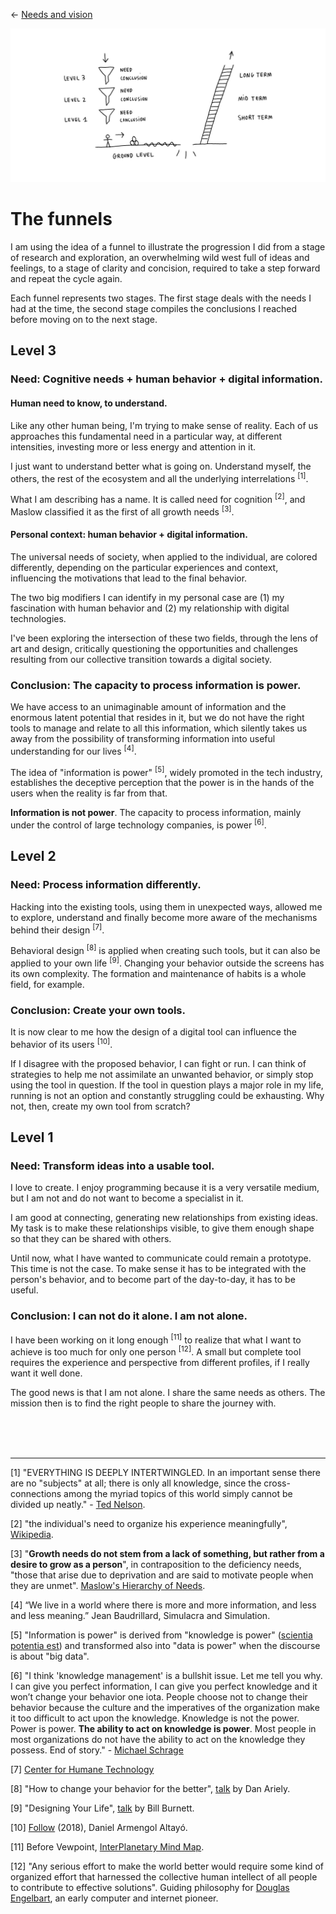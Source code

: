 ← [Needs and vision](needs-and-vision.md)

![map](needs-and-vision.jpg)

# The funnels

I am using the idea of a funnel to illustrate the progression I did from a stage of research and exploration, an overwhelming wild west full of ideas and feelings, to a stage of clarity and concision, required to take a step forward and repeat the cycle again.

Each funnel represents two stages. The first stage deals with the needs I had at the time, the second stage compiles the conclusions I reached before moving on to the next stage.

## Level 3

### Need: Cognitive needs + human behavior + digital information.

#### Human need to know, to understand.

Like any other human being, I'm trying to make sense of reality. Each of us approaches this fundamental need in a particular way, at different intensities, investing more or less energy and attention in it.

I just want to understand better what is going on. Understand myself, the others, the rest of the ecosystem and all the underlying interrelations <sup>[1]</sup>.

What I am describing has a name. It is called need for cognition <sup>[2]</sup>, and Maslow classified it as the first of all growth needs <sup>[3]</sup>.

#### Personal context: human behavior + digital information.

The universal needs of society, when applied to the individual, are colored differently, depending on the particular experiences and context, influencing the motivations that lead to the final behavior.

The two big modifiers I can identify in my personal case are (1) my fascination with human behavior and (2) my relationship with digital technologies.

I've been exploring the intersection of these two fields, through the lens of art and design, critically questioning the opportunities and challenges resulting from our collective transition towards a digital society.

### Conclusion: The capacity to process information is power.

We have access to an unimaginable amount of information and the enormous latent potential that resides in it, but we do not have the right tools to manage and relate to all this information, which silently takes us away from the possibility of transforming information into useful understanding for our lives <sup>[4]</sup>.

The idea of "information is power" <sup>[5]</sup>, widely promoted in the tech industry, establishes the deceptive perception that the power is in the hands of the users when the reality is far from that.

**Information is not power**. The capacity to process information, mainly under the control of large technology companies, is power <sup>[6]</sup>.

## Level 2

### Need: Process information differently.

Hacking into the existing tools, using them in unexpected ways, allowed me to explore, understand and finally become more aware of the mechanisms behind their design <sup>[7]</sup>.

Behavioral design <sup>[8]</sup> is applied when creating such tools, but it can also be applied to your own life <sup>[9]</sup>. Changing your behavior outside the screens has its own complexity. The formation and maintenance of habits is a whole field, for example.

### Conclusion: Create your own tools.

It is now clear to me how the design of a digital tool can influence the behavior of its users <sup>[10]</sup>.

If I disagree with the proposed behavior, I can fight or run. I can think of strategies to help me not assimilate an unwanted behavior, or simply stop using the tool in question. If the tool in question plays a major role in my life, running is not an option and constantly struggling could be exhausting. Why not, then, create my own tool from scratch?

## Level 1

### Need: Transform ideas into a usable tool.

I love to create. I enjoy programming because it is a very versatile medium, but I am not and do not want to become a specialist in it. 

I am good at connecting, generating new relationships from existing ideas. My task is to make these relationships visible, to give them enough shape so that they can be shared with others.

Until now, what I have wanted to communicate could remain a prototype. This time is not the case. To make sense it has to be integrated with the person's behavior, and to become part of the day-to-day, it has to be useful.

### Conclusion: I can not do it alone. I am not alone.

I have been working on it long enough <sup>[11]</sup> to realize that what I want to achieve is too much for only one person <sup>[12]</sup>. A small but complete tool requires the experience and perspective from different profiles, if I really want it well done.

The good news is that I am not alone. I share the same needs as others. The mission then is to find the right people to share the journey with.

<br><br><br>

---

[1] "EVERYTHING IS DEEPLY INTERTWINGLED. In an important sense there are no "subjects" at all; there is only all knowledge, since the cross-connections among the myriad topics of this world simply cannot be divided up neatly." - [Ted Nelson](https://en.wikipedia.org/wiki/Intertwingularity).

[2] "the individual's need to organize his experience meaningfully", [Wikipedia](https://en.wikipedia.org/wiki/Need_for_cognition). 

[3] "**Growth needs do not stem from a lack of something, but rather from a desire to grow as a person**", in contraposition to the deficiency needs, "those that arise due to deprivation and are said to motivate people when they are unmet". [Maslow's Hierarchy of Needs](https://www.simplypsychology.org/maslow.html).

[4] “We live in a world where there is more and more information, and less and less meaning.” Jean Baudrillard, Simulacra and Simulation. 

[5] "Information is power" is derived from "knowledge is power" ([scientia potentia est](https://en.wikipedia.org/wiki/Scientia_potentia_est)) and transformed also into "data is power" when the discourse is about "big data".

[6] "I think 'knowledge management' is a bullshit issue. Let me tell you why. I can give you perfect information, I can give you perfect knowledge and it won’t change your behavior one iota. People choose not to change their behavior because the culture and the imperatives of the organization make it too difficult to act upon the knowledge. Knowledge is not the power. Power is power. **The ability to act on knowledge is power**. Most people in most organizations do not have the ability to act on the knowledge they possess. End of story." - [Michael Schrage](http://www.gurteen.com/gurteen/gurteen.nsf/id/km-is-bullshit)

[7] [Center for Humane Technology](https://humanetech.com/problem/)

[8] "How to change your behavior for the better", [talk](https://www.ted.com/talks/dan_ariely_how_to_change_your_behavior_for_the_better) by Dan Ariely.

[9] "Designing Your Life", [talk](https://www.youtube.com/watch?v=SemHh0n19LA) by Bill Burnett.

[10] [Follow](https://armengol-altayo.com/follow.html) (2018), Daniel Armengol Altayó.

[11] Before Vewpoint, [InterPlanetary Mind Map](https://github.com/interplanetarymindmap).

[12] "Any serious effort to make the world better would require some kind of organized effort that harnessed the collective human intellect of all people to contribute to effective solutions". 
Guiding philosophy for [Douglas Engelbart](https://en.wikipedia.org/wiki/Douglas_Engelbart#Guiding_philosophy), an early computer and internet pioneer.